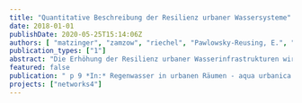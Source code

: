 ```yaml
---
title: "Quantitative Beschreibung der Resilienz urbaner Wassersysteme"
date: 2018-01-01
publishDate: 2020-05-25T15:14:06Z
authors: [ "matzinger", "zamzow", "riechel", "Pawlowsky-Reusing, E.", "rouault" ]
publication_types: ["1"]
abstract: "Die Erhöhung der Resilienz urbaner Wasserinfrastrukturen wird oft als wichtiges Ziel genannt. Eine Literaturstudie zeigt, dass dafür konkretisiert werden muss, um welche Infrastruktur es sich handelt, gegenüber welcher Störung sie resilient sein soll und an welcher Leistung sich die Resilienz zeigen soll. Hier wird darauf aufbauend ein quantitativer Ansatz der Resilienzmessung vorgeschlagen, der die Schwere des Leistungsausfalls gegenüber einem Grenzwert über die Zeit integriert und dieses Integral über das Zeitintervall und den gewählten Grenzwert normiert. Eine beispielhafte Anwendung für Stadtentwässerungsstrategien bei Starkregenereignissen zeigt, dass der vorgeschlagene Ansatz den Vorteil hat, dass Dauer und Ausmaß eines Leistungsausfalls in einem Resilienzwert berücksichtigt werden können. Zudem erlaubt der Ansatz eine Evaluation unterschiedlicher Störungen, beispielsweise durch Systemausfälle. Durch die Normierung wird ein Vergleich unterschiedlicher Leistungen von Wasserinfrastruktur ermöglicht. Allerdings ist die normierte Resilienz stark von der Wahl des Zeitintervalls und des festgelegten Grenzwertes abhängig und damit nicht ohne weiteres auf andere Systeme übertragbar."
featured: false
publication: " p 9 *In:* Regenwasser in urbanen Räumen - aqua urbanica trifft RegenwasserTage. Landau i. d. Pfalz, Germany. 18.-19. Juni 2018"
projects: ["networks4"]
---
```


